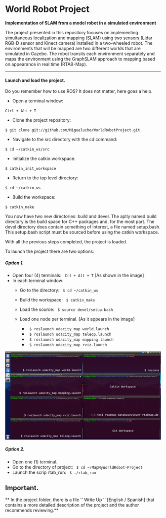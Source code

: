 
# World Robot Project
__Implementation of SLAM from a model robot in a simulated environment__

The project presented in this repository focuses on implementing simultaneous localization and mapping (SLAM)
using two sensors (Lidar RGB-D sensor and Kinect camera) installed in a two-wheeled robot. The environments that will be mapped are two different worlds that are simulated in Gazebo. The robot transits each environment separately and maps the environment using the GraphSLAM approach to mapping based on appearance in real time (RTAB-Map).

---
#### Launch and load the project.

Do you remember how to use ROS?
It does not matter, here goes a help.

- Open a terminal window:

``Ctrl + Alt + T``
- Clone the project repository:

``$ git clone git://github.com/Miguelucho/WorldRobotProject.git ``
- Navigate to the src directory with the cd command:

``$ cd ~/catkin_ws/src``
- Initialize the catkin workspace:

``$ catkin_init_workspace``
- Return to the top level directory:

``$ cd ~/catkin_ws``
- Build the workspace:

``$ catkin_make``

You now have two new directories: build and devel. The aptly named build directory is the build space for C++ packages and, for the most part. The devel directory does contain something of interest, a file named setup.bash. This setup.bash script must be sourced before using the catkin workspace.

With all the previous steps completed, the project is loaded.

To launch the project there are two options:

##### Option 1.

- Open four (4) terminals: `` Crl + Alt + T`` [As shown in the image]
- In each terminal window:
  - Go to the directory: `` $ cd ~/catkin_ws``
  - Build the workspace: `` $ catkin_make``
  - Load the source: `` $ source devel/setup.bash``
  - Load one node per terminal. [As it appears in the image]

    - `` $ roslaunch udacity_map world.launch``
    - `` $ roslaunch udacity_map teleop.launch``
    - `` $ roslaunch udacity_map mapping.launch``
    - `` $ roslaunch udacity_map rviz.launch``

![Screenshot](/catkin_ws/img/readme.png)

##### Option 2.

- Open one (1) terminal.
- Go to the directory of project: `` $ cd ~/MapMyWorldRobot-Project``
- Launch the scrip rtab_run: `` $ ./rtab_run``

## Important.
** In the project folder, there is a file '' Write Up '' [English / Spanish] that contains a more detailed description of the project and the author recommends reviewing.**
